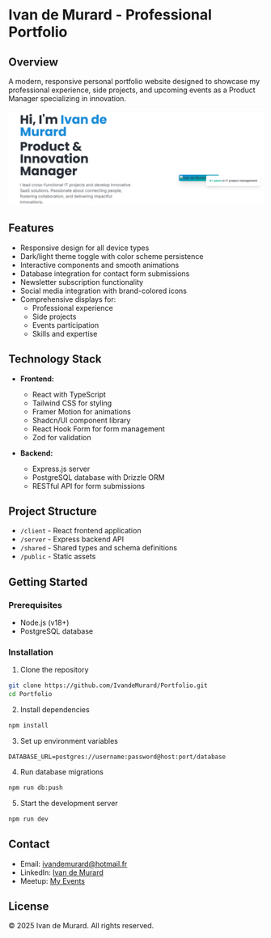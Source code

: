 # Ivan de Murard - Professional Portfolio

## Overview
A modern, responsive personal portfolio website designed to showcase my professional experience, side projects, and upcoming events as a Product Manager specializing in innovation.

![Portfolio Screenshot](attached_assets/image_1744794099607.png)

## Features
- Responsive design for all device types
- Dark/light theme toggle with color scheme persistence
- Interactive components and smooth animations
- Database integration for contact form submissions
- Newsletter subscription functionality
- Social media integration with brand-colored icons
- Comprehensive displays for:
  - Professional experience
  - Side projects
  - Events participation
  - Skills and expertise

## Technology Stack
- **Frontend:**
  - React with TypeScript
  - Tailwind CSS for styling
  - Framer Motion for animations
  - Shadcn/UI component library
  - React Hook Form for form management
  - Zod for validation

- **Backend:**
  - Express.js server
  - PostgreSQL database with Drizzle ORM
  - RESTful API for form submissions

## Project Structure
- `/client` - React frontend application
- `/server` - Express backend API
- `/shared` - Shared types and schema definitions
- `/public` - Static assets

## Getting Started

### Prerequisites
- Node.js (v18+)
- PostgreSQL database

### Installation
1. Clone the repository
```bash
git clone https://github.com/IvandeMurard/Portfolio.git
cd Portfolio
```

2. Install dependencies
```bash
npm install
```

3. Set up environment variables
```
DATABASE_URL=postgres://username:password@host:port/database
```

4. Run database migrations
```bash
npm run db:push
```

5. Start the development server
```bash
npm run dev
```

## Contact
- Email: ivandemurard@hotmail.fr
- LinkedIn: [Ivan de Murard](https://linkedin.com/in/ivandemurard)
- Meetup: [My Events](https://www.meetup.com/fr-FR/find/?eventType=upcoming&userFreeform=My+events&source=EVENTS)

## License
© 2025 Ivan de Murard. All rights reserved.